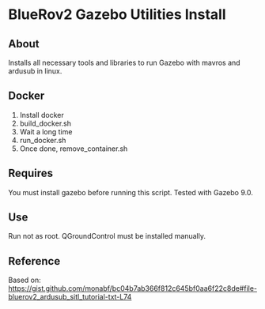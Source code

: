 # BlueRov2 Gazebo Utilities Install
## About
Installs all necessary tools and libraries to run Gazebo with mavros and ardusub in linux.

## Docker
1. Install docker
2. build_docker.sh
3. Wait a long time
4. run_docker.sh
5. Once done, remove_container.sh

## Requires
You must install gazebo before running this script. Tested with Gazebo 9.0.

## Use

Run not as root. QGroundControl must be installed manually.

## Reference

Based on: https://gist.github.com/monabf/bc04b7ab366f812c645bf0aa6f22c8de#file-bluerov2_ardusub_sitl_tutorial-txt-L74

